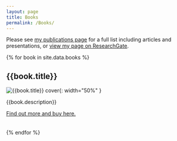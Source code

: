 ```yaml
---
layout: page
title: Books
permalink: /Books/
---
```


Please see [my publications page](/publications) for a full list including articles and presentations, or [view my page on ResearchGate](https://www.researchgate.net/profile/Jonathan_Firth2/projects).

{% for book in site.data.books %}

## {{book.title}}

![{{book.title}} cover]({{site.baseurl}}/assets/{{book.cover}}){: width="50%" }

{{book.description}}

[Find out more and buy here.]({{book.link}})
<br><br><br>
{% endfor %}